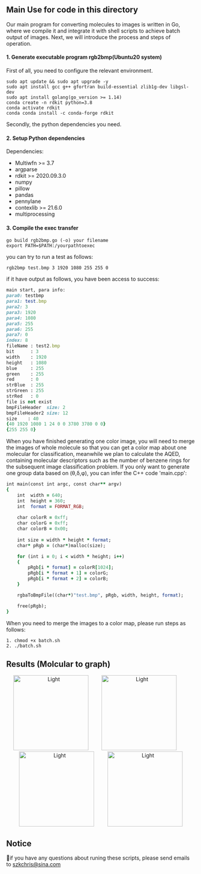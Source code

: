 ## Main Use for code in this directory
Our main program for converting molecules to images is written in Go, where we compile it and integrate it with shell scripts to achieve batch output of images. Next, we will introduce the process and steps of operation.  

#### 1. Generate executable program rgb2bmp(Ubuntu20 system)  
First of all, you need to configure the relevant environment.  
```
sudo apt update && sudo apt upgrade -y
sudo apt install gcc g++ gfortran build-essential zlib1g-dev libgsl-dev
sudo apt install golang(go_version >= 1.14)
conda create -n rdkit python=3.8
conda activate rdkit 
conda conda install -c conda-forge rdkit
```
Secondly, the python dependencies you need.  
#### 2. Setup Python dependencies 

Dependencies:
- Multiwfn >= 3.7
- argparse
- rdkit >= 2020.09.3.0
- numpy 
- pillow 
- pandas
- pennylane 
- contexlib >= 21.6.0
- multiprocessing

#### 3. Compile the exec transfer
```
go build rgb2bmp.go (-o) your filename
export PATH=$PATH:/yourpathtoexec
```
you can try to run a test as follows:
```
rgb2bmp test.bmp 3 1920 1080 255 255 0
```
if it have output as follows, you have been access to success:
```ruby
main start, para info:
para0: testbmp
para1: test.bmp
para2: 3
para3: 1920
para4: 1080
para5: 255
para6: 255
para7: 0
index: 8
fileName : test2.bmp
bit      : 3
width    : 1920
height   : 1080
blue     : 255
green    : 255
red      : 0
strBlue  : 255
strGreen : 255
strRed   : 0
file is not exist
bmpFileHeader  size: 2
bmpFileHeader2 size: 12
size    : 40
{40 1920 1080 1 24 0 0 3780 3780 0 0}
{255 255 0}
```
When you have finished generating one color image, you will need to merge the images of whole molecule so that you can get a color map about one molecular for classification, meanwhile we plan to calculate the AQED, containing molecular descriptors such as the number of benzene rings for the subsequent image classification problem. If you only want to generate one group data based on (θ,δ,φ), you can infer the C++ code 'main.cpp':  
```ruby
int main(const int argc, const char** argv)
{
    int  width = 640;
    int  height = 360;
    int  format = FORMAT_RGB;
    
    char colorR = 0xff;
    char colorG = 0xff;
    char colorB = 0x00;
    
    int size = width * height * format;
    char* pRgb = (char*)malloc(size);

    for (int i = 0; i < width * height; i++)
    {
        pRgb[i * format] = colorR[1024];
        pRgb[i * format + 1] = colorG;
        pRgb[i * format + 2] = colorB;
    }

    rgbaToBmpFile((char*)"test.bmp", pRgb, width, height, format);

    free(pRgb);
}
```
When you need to merge the images to a color map, please run steps as follows:
```
1. chmod +x batch.sh
2. ./batch.sh
```

## Results (Molcular to graph) 
<p align="center">
  <img alt="Light" src="https://github.com/CondaPereira/MolEV/blob/main/MolGraph/img/test_1.bmp" width="200">
&nbsp; &nbsp; &nbsp; &nbsp;
  <img alt="Light" src="https://github.com/CondaPereira/MolEV/blob/main/MolGraph/img/test_2.bmp" width="200">
&nbsp; &nbsp; &nbsp; &nbsp;
  <img alt="Light" src="https://github.com/CondaPereira/MolEV/blob/main/MolGraph/img/test_3.bmp" width="200">
&nbsp; &nbsp; &nbsp; &nbsp;
  <img alt="Light" src="https://github.com/CondaPereira/MolEV/blob/main/MolGraph/img/test_4.bmp" width="200">
</p>

## Notice  
📩if you have any questions about runing these scripts, please send emails to szkchris@sina.com
